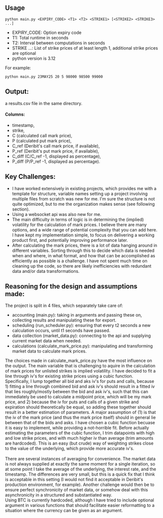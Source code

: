## Usage
```shell
python main.py <EXPIRY_CODE> <T1> <T2> <STRIKE1> [<STRIKE2> <STRIKE3> ...]
```
- EXPIRY_CODE: Option expiry code
- T1: Total runtime in seconds
- T2: Interval between computations in seconds
- STRIKE ...: List of strike prices of at least length 1, additional strike prices are optional
- python version is 3.12

For example: 
```shell
python main.py 23MAY25 20 5 98000 98500 99000
```
## Output: 
a results.csv file in the same directory. <br>
#### Columns:  
- timestamp,<br> 
- strike, <br>
- C (calculated call mark price),<br> 
- P (calculated put mark price), <br>
- C_ref (Deribit's call mark price, if available), <br>
- P_ref (Deribit's put mark price, if available),<br>
- C_diff (C/C_ref -1, displayed as percentage),<br>
- P_diff (P/P_ref -1, displayed as percentage).

## Key Challenges:
 - I have worked extensively in existing projects, which provides me with a template for structure, variable names setting up a project involving multiple files from scratch was new for me. I'm sure the structure is not quite optimized, but to me the organization makes sense (see following section).
 - Using a websocket api was also new for me.
 - The main difficulty in terms of logic is in determining the (implied) volatility for the calculation of mark prices. I believe there are many options, and a wide range of potential complexity that you can add here. I have kept my implementation simple, to focus on delivering a working product first, and potentially improving performance later. 
 - After calculating the mark prices, there is a lot of data hanging around in different variables. Sorting through this to decide which data is needed when and where, in what format, and how that can be accomplished as efficiently as possible is a challenge. I have not spent much time on cleaning up the code, so there are likely inefficiencies with redundant data and/or data transformations.

## Reasoning for the design and assumptions made:
The project is split in 4 files, which separately take care of:
- accounting (main.py): taking in arguments and passing these on, collecting results and manipulating these for export.
- scheduling (run_scheduler.py): ensuring that every t2 seconds a new calculation occurs, until t1 seconds have passed. 
- data collection (market_data.py): connecting to the api and supplying current market data when needed.
- calculations (calculate_mark_price.py): manipulating and transforming market data to calculate mark prices.

The choices made in calculate_mark_price.py have the most influence on the output. The main variable that is challenging to aquire in the calculation of mark prices for unlisted strikes is implied volatility. I have decided to fit a line through iv's for existing strike prices using a cubic function. Specifically, I lump together all bid and aks iv's for puts and calls, because 1) fitting a line through combined bid and ask iv's should result in a fitted iv that lies roughly/mostly between the bid and ask iv's, such that this can immediately be used to calculate a midpoint price, which will be my mark price, and 2) because the iv for puts and calls of a given strike and expiration should theoretically be equal, so adding these together should result in a better estimation of parameters. A major assumption of (1) is that the iv of the mark price (and thus the mark price itself) should in general lie between that of the bids and asks. I have chosen a cubic function becuase it is easy to implement, while providing a not-horrible fit. Before actually estimating the parameters of the cubic function, I trim datapoints with high and low strike prices, and with much higher iv than average (trim amounts are hardcoded). This is an easy (but crude) way of weighting strikes close to the value of the underlying, which provide more accurate iv's. <br>
<br>
There are several instances of averaging for convenience. The market data is not always supplied at exactly the same moment for a single iteration, so at some point I take the average of the underlying, the interest rate, and the timestamp. The differences are very small, but this is a quick fix that I think is acceptable in this setting (I would not find it acceptable in Deribit's production environment, for example). Another challenge would then be to ensure perfect synchronicity of market data, or somehow deal with this asynchronicity in a structured and substantiated way.  <br>
Using BTC is currently hardcoded, although I have tried to include optional argument in various functions that should facilitate easier reformatting to a situation where the currency can be given as an argument. 
